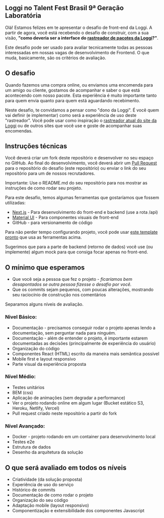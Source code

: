 ## Loggi no Talent Fest Brasil 9ª Geração Laboratória

Olá! Estamos felizes em te apresentar o desafio de front-end da Loggi. A partir de agora, você está recebendo o desafio de construir, com a sua visão, **"como deveria ser a interface do [rastreador de pacotes da Loggi](https://www.loggi.com/rastreador/)?"**.

Este desafio pode ser usado para avaliar tecnicamente todas as pessoas interessadas em nossas vagas de desenvolvimento de Frontend. O que muda, basicamente, são os critérios de avaliação.

## O desafio

Quando fazemos uma compra online, ou enviamos uma encomenda para um amigo ou cliente, gostamos de acompanhar e saber o que está acontecendo com nosso pacote. Esta experiência é muito importante tanto para quem envia quanto para quem está aguardando recebimento.

Neste desafio, te convidamos a pensar como "dono da Loggi". É você quem vai definir (e implementar) como será a experiência de uso deste "rastreador". Você pode usar como inspiração o [rastreador atual do site da Loggi](https://www.loggi.com/rastreador/) ou de outros sites que você use e goste de acompanhar suas encomendas.


## Instruções técnicas

Você deverá criar um fork deste repositório e desenvolver no seu espaço no GitHub. Ao final do desenvolvimento, você deverá abrir um [Pull Request](https://github.com/joseluizcoe/desafio-loggi-front-end/pulls) para o repositório do desafio (este repositório) ou enviar o link do seu repositório para um de nossos recrutadores.

Importante: Use o README.md do seu repositório para nos mostrar as instruções de como rodar seu projeto.

Para este desafio, temos algumas ferramentas que gostaríamos que fossem utilizadas:
* [Next.js](https://nextjs.org/) - Para desenvolvimento do front-end e backend (use a rota /api)
* [Material UI](https://mui.com/) - Para componentes visuais de front-end
* GitHub - para versionamento de código

Para não perder tempo configurando projeto, você pode usar [este template pronto](https://github.com/mui/material-ui/tree/master/examples/material-ui-nextjs) que usa as ferramentas acima.

Sugerimos que para a parte de backend (retorno de dados) você use (ou implemente) algum mock para que consiga focar apenas no front-end.


## O mínimo que esperamos
- Que você seja a pessoa que fez o projeto - _ficaríamos bem desapontados se outra pessoa fizesse o desafio por você._
- Que os commits sejam pequenos, com poucas alterações, mostrando seu raciocínio de construção nos comentários

Separamos alguns níveis de avaliação.

### Nivel Básico:
- Documentação - precisamos conseguir rodar o projeto apenas lendo a documentação, sem perguntar nada para ninguém.
- Documentação - além de entender o projeto, é importante estarem documentadas as decisões (principalmente de experiência do usuário)
- Organização do código
- Componentes React (HTML) escrito da maneira mais semântica possível
- Mobile first e layout responsivo
- Parte visual da experiência proposta

### Nível Médio:
- Testes unitários
- BEM (css)
- Aplicação de animações (sem degradar a performance)
- Ver o projeto rodando online em algum lugar (Bucket estático S3, Heroku, Netlify, Vercel)
- Pull request criado neste repositório a partir do fork

### Nível Avançado:
- Docker - projeto rodando em um container para desenvolvimento local
- Testes e2e
- Estrutura de dados
- Desenho da arquitetura da solução

## O que será avaliado em todos os níveis
- Criatividade (da solução proposta)
- Experiência de uso do serviço
- Histórico de commits
- Documentação de como rodar o projeto
- Organização do seu código
- Adaptação mobile (layout responsivo)
- Componentização e extensibilidade dos componentes Javascript
